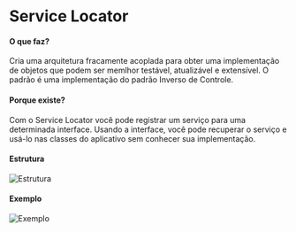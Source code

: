 # Service Locator

#### O que faz?

Cria uma arquitetura fracamente acoplada para obter uma implementação
de objetos que podem ser memlhor testável, atualizável e extensível.
O padrão é uma implementação do padrão Inverso de Controle.

#### Porque existe?

Com o Service Locator você pode registrar um serviço para uma determinada
interface. Usando a interface, você pode recuperar o serviço e usá-lo 
nas classes do aplicativo sem conhecer sua implementação.

#### Estrutura

![Estrutura](https://i.ibb.co/3ytLpLy/estrutura-service-locator.png)

#### Exemplo

![Exemplo](https://i.ibb.co/hLVS5Ww/exemplo-service-locator.png)
